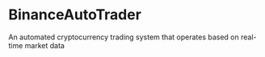 # BinanceAutoTrader
An automated cryptocurrency trading system that operates based on real-time market data
